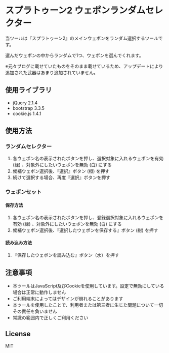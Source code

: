 # スプラトゥーン2 ウェポンランダムセレクター

当ツールは『スプラトゥーン2』のメインウェポンをランダム選択するツールです。

選んだウェポンの中からランダムで1つ、ウェポンを選んでくれます。

※元々ブログに載せていたものをそのまま載せているため、アップデートにより追加された武器はあまり追加されていません。



## 使用ライブラリ

- jQuery 2.1.4
- bootstrap 3.3.5
- cookie.js 1.4.1



## 使用方法

### ランダムセレクター

1. 各ウェポン名の表示されたボタンを押し、選択対象に入れるウェポンを有効 (緑) 、対象外にしたいウェポンを無効 (白) にする
2. 候補ウェポン選択後、『選択』ボタン (橙) を押す
3. 続けて選択する場合、再度『選択』ボタンを押す



### ウェポンセット

#### 保存方法

1. 各ウェポン名の表示されたボタンを押し、登録選択対象に入れるウェポンを有効 (緑) 、対象外にしたいウェポンを無効 (白) にする
2. 候補ウェポン選択後、『選択したウェポンを保存する』ボタン (紺) を押す



#### 読み込み方法

1. 『保存したウェポンを読み込む』ボタン（水）を押す



## 注意事項

- 本ツールはJavaScript及びCookieを使用しています。設定で無効にしている場合は正常に動作しません
- ご利用端末によってはデザインが崩れることがあります
- 本ツールを使用したことで、利用者または第三者に生じた問題について一切その責任を負いません
- 常識の範囲内で正しくご利用ください



## License

MIT
